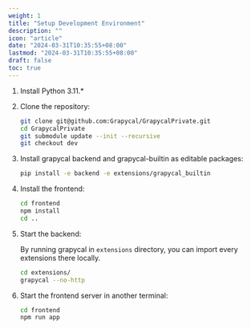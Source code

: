 ```yaml
---
weight: 1
title: "Setup Development Environment"
description: ""
icon: "article"
date: "2024-03-31T10:35:55+08:00"
lastmod: "2024-03-31T10:35:55+08:00"
draft: false
toc: true
---
```


1. Install Python 3.11.*

2. Clone the repository:

    ```bash
    git clone git@github.com:Grapycal/GrapycalPrivate.git
    cd GrapycalPrivate
    git submodule update --init --recursive
    git checkout dev
    ```

3. Install grapycal backend and grapycal-builtin as editable packages:

    ```bash
    pip install -e backend -e extensions/grapycal_builtin
    ```

4. Install the frontend:

    ```bash
    cd frontend
    npm install
    cd ..
    ```

5. Start the backend:

    By running grapycal in `extensions` directory, you can import every extensions there locally.

    ```bash
    cd extensions/
    grapycal --no-http
    ```

6. Start the frontend server in another terminal:

    ```bash
    cd frontend
    npm run app
    ```